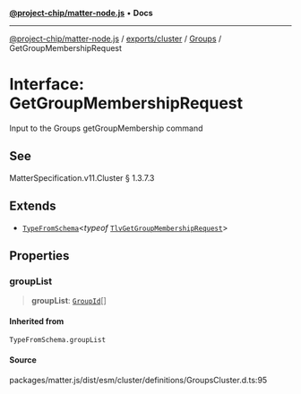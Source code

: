 [**@project-chip/matter-node.js**](../../../../../README.md) • **Docs**

***

[@project-chip/matter-node.js](../../../../../modules.md) / [exports/cluster](../../../README.md) / [Groups](../README.md) / GetGroupMembershipRequest

# Interface: GetGroupMembershipRequest

Input to the Groups getGroupMembership command

## See

MatterSpecification.v11.Cluster § 1.3.7.3

## Extends

- [`TypeFromSchema`](../../../../tlv/README.md#typefromschemas)\<*typeof* [`TlvGetGroupMembershipRequest`](../README.md#tlvgetgroupmembershiprequest)\>

## Properties

### groupList

> **groupList**: [`GroupId`](../../../../datatype/README.md#groupid)[]

#### Inherited from

`TypeFromSchema.groupList`

#### Source

packages/matter.js/dist/esm/cluster/definitions/GroupsCluster.d.ts:95
